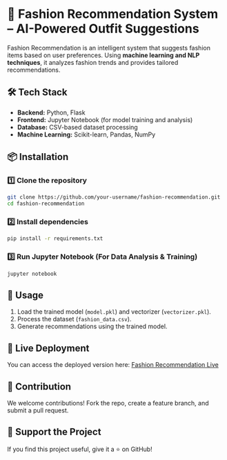 # 👗 Fashion Recommendation System – AI-Powered Outfit Suggestions  

Fashion Recommendation is an intelligent system that suggests fashion items based on user preferences. Using **machine learning and NLP techniques**, it analyzes fashion trends and provides tailored recommendations.   

## 🛠️ Tech Stack  
- **Backend:** Python, Flask  
- **Frontend:** Jupyter Notebook (for model training and analysis)  
- **Database:** CSV-based dataset processing  
- **Machine Learning:** Scikit-learn, Pandas, NumPy  

## 📦 Installation  

### 1️⃣ Clone the repository  
```sh  
git clone https://github.com/your-username/fashion-recommendation.git  
cd fashion-recommendation  
```

### 2️⃣ Install dependencies  
```sh  
pip install -r requirements.txt  
```

### 3️⃣ Run Jupyter Notebook (For Data Analysis & Training)  
```sh  
jupyter notebook  
```

## 🚀 Usage  
1. Load the trained model (`model.pkl`) and vectorizer (`vectorizer.pkl`).  
2. Process the dataset (`fashion_data.csv`).  
3. Generate recommendations using the trained model.  

## 📡 Live Deployment  
You can access the deployed version here: [Fashion Recommendation Live](https://hue-you-k7s2.onrender.com)  

## 🎯 Contribution  
We welcome contributions! Fork the repo, create a feature branch, and submit a pull request.  

## 🌟 Support the Project  
If you find this project useful, give it a ⭐ on GitHub!  

